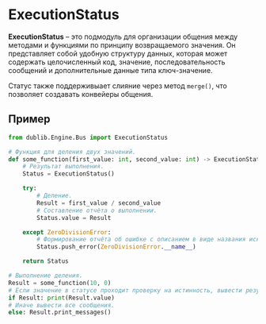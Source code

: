 # ExecutionStatus
**ExecutionStatus** – это подмодуль для организации общения между методами и функциями по принципу возвращаемого значения. Он представляет собой удобную структуру данных, которая может содержать целочисленный код, значение, последовательность сообщений и дополнительные данные типа ключ-значение. 

Статус также поддерживыает слияние через метод `merge()`, что позволяет создавать конвейеры общения.

## Пример
```Python
from dublib.Engine.Bus import ExecutionStatus

# Функция для деления двух значений.
def some_function(first_value: int, second_value: int) -> ExecutionStatus:
	# Результат выполнения.
	Status = ExecutionStatus()

	try:
		# Деление.
		Result = first_value / second_value
		# Составление отчёта о выполнении.
		Status.value = Result

	except ZeroDivisionError:
		# Формирование отчёта об ошибке с описанием в виде названия исключения.
		Status.push_error(ZeroDivisionError.__name__)

	return Status

# Выполнение деления.
Result = some_function(10, 0)
# Если значение в статусе проходит проверку на истинность, вывести результат.
if Result: print(Result.value)
# Иначе вывести все сообщения.
else: Result.print_messages()

```